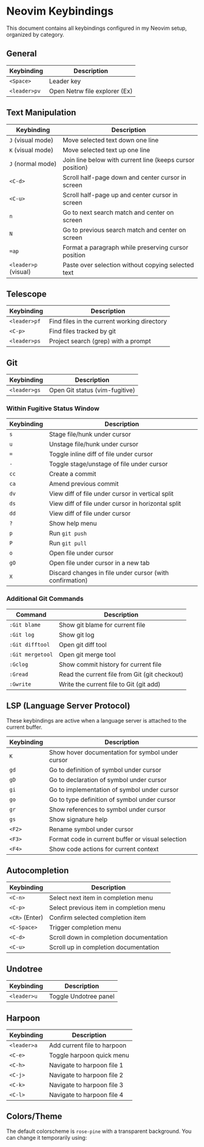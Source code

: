 # Neovim Keybindings

This document contains all keybindings configured in my Neovim setup, organized by category.

## General

| Keybinding | Description |
|------------|-------------|
| `<Space>` | Leader key |
| `<leader>pv` | Open Netrw file explorer (Ex) |

## Text Manipulation

| Keybinding | Description |
|------------|-------------|
| `J` (visual mode) | Move selected text down one line |
| `K` (visual mode) | Move selected text up one line |
| `J` (normal mode) | Join line below with current line (keeps cursor position) |
| `<C-d>` | Scroll half-page down and center cursor in screen |
| `<C-u>` | Scroll half-page up and center cursor in screen |
| `n` | Go to next search match and center on screen |
| `N` | Go to previous search match and center on screen |
| `=ap` | Format a paragraph while preserving cursor position |
| `<leader>p` (visual) | Paste over selection without copying selected text |

## Telescope

| Keybinding | Description |
|------------|-------------|
| `<leader>pf` | Find files in the current working directory |
| `<C-p>` | Find files tracked by git |
| `<leader>ps` | Project search (grep) with a prompt |

## Git

| Keybinding | Description |
|------------|-------------|
| `<leader>gs` | Open Git status (vim-fugitive) |

### Within Fugitive Status Window

| Keybinding | Description |
|------------|-------------|
| `s` | Stage file/hunk under cursor |
| `u` | Unstage file/hunk under cursor |
| `=` | Toggle inline diff of file under cursor |
| `-` | Toggle stage/unstage of file under cursor |
| `cc` | Create a commit |
| `ca` | Amend previous commit |
| `dv` | View diff of file under cursor in vertical split |
| `ds` | View diff of file under cursor in horizontal split |
| `dd` | View diff of file under cursor |
| `?` | Show help menu |
| `p` | Run `git push` |
| `P` | Run `git pull` |
| `o` | Open file under cursor |
| `gO` | Open file under cursor in a new tab |
| `X` | Discard changes in file under cursor (with confirmation) |

### Additional Git Commands

| Command | Description |
|---------|-------------|
| `:Git blame` | Show git blame for current file |
| `:Git log` | Show git log |
| `:Git difftool` | Open git diff tool |
| `:Git mergetool` | Open git merge tool |
| `:Gclog` | Show commit history for current file |
| `:Gread` | Read the current file from Git (git checkout) |
| `:Gwrite` | Write the current file to Git (git add) |

## LSP (Language Server Protocol)

These keybindings are active when a language server is attached to the current buffer.

| Keybinding | Description |
|------------|-------------|
| `K` | Show hover documentation for symbol under cursor |
| `gd` | Go to definition of symbol under cursor |
| `gD` | Go to declaration of symbol under cursor |
| `gi` | Go to implementation of symbol under cursor |
| `go` | Go to type definition of symbol under cursor |
| `gr` | Show references to symbol under cursor |
| `gs` | Show signature help |
| `<F2>` | Rename symbol under cursor |
| `<F3>` | Format code in current buffer or visual selection |
| `<F4>` | Show code actions for current context |

## Autocompletion

| Keybinding | Description |
|------------|-------------|
| `<C-n>` | Select next item in completion menu |
| `<C-p>` | Select previous item in completion menu |
| `<CR>` (Enter) | Confirm selected completion item |
| `<C-Space>` | Trigger completion menu |
| `<C-d>` | Scroll down in completion documentation |
| `<C-u>` | Scroll up in completion documentation |

## Undotree

| Keybinding | Description |
|------------|-------------|
| `<leader>u` | Toggle Undotree panel |

## Harpoon

| Keybinding | Description |
|------------|-------------|
| `<leader>a` | Add current file to harpoon |
| `<C-e>` | Toggle harpoon quick menu |
| `<C-h>` | Navigate to harpoon file 1 |
| `<C-j>` | Navigate to harpoon file 2 |
| `<C-k>` | Navigate to harpoon file 3 |
| `<C-l>` | Navigate to harpoon file 4 |

## Colors/Theme

The default colorscheme is `rose-pine` with a transparent background. You can change it temporarily using:
